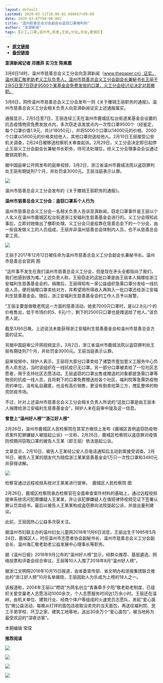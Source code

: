 ```yaml
---
layout: default
Lastmod: 2020-03-11T18:06:05.688687+00:00
date: 2020-03-07T00:00:00Z
title: "温州慈善总会分会副会长盗窃口罩被判刑"
author: "澎湃新闻"
tags: [义工,口罩,温州市,慈善,王丽,分会,总会,鹿城区]
---
```


* [**原文链接**](https://mp.weixin.qq.com/s/K45KlVljS5yrNcikMCSEgw)
* [**备份链接**](http://archive.today/Qc7Wh)


**澎湃新闻记者 邓雅菲 实习生 陈紫嘉**

  

3月6日14时，温州市慈善总会义工分会向澎湃新闻（www.thepaper.cn）证实，温州海汇敬老助老义工队负责人、温州市慈善总会义工分会副会长兼秘书长王丽于2月5日至7日窃走9500个某基金会免费发放的口罩，义工分会经讨论决定对其撤职。

  
3月6日，网传温州市慈善总会义工分会发布一则《关于撤销王丽职务的通报》。温州市慈善总会义工分会相关负责人向澎湃新闻证实上述通报属实。

  
通报显示，2月5日至7日，王丽连续三天在温州市鹿城区松台街道某基金会设置的抗击疫情物资免费发放点内，多次窃走该发放点内一次性口罩9500个（经鉴定，每个口罩价值1.9元，共计18050元），并将5000个口罩以14000元的价格、2000个口罩以5600元的价格卖给他人，其他口罩则送给他人。2月10日王丽接受公安机关调查，2月24日被移送检察机关审查起诉。2月29日，义工分会决定即日起停止王丽义工分会副会长兼秘书长职务，待司法处理后，经义工分会理事会会议通过撤销其职务。

  
据中国庭审公开网发布的庭审视频，3月2日，浙江省温州市鹿城法院以盗窃罪判处王丽有期徒刑7个月，并处罚金3000元。王丽当庭表示认罪。

  

  

![](/images/post/480a8cd0379769e853df94a6fa9975db.jpg)

  

温州市慈善总会义工分会发布的《关于撤销王丽职务的通报》。

**温州市慈善总会义工分会：盗窃口罩系个人行为**

温州市慈善总会义工分会一名相关负责人告诉澎湃新闻，窃走口罩事件是王丽以个人名义在温州市鹿城区松台街道浙江安福利生慈善基金会进行的。义工分会得知此事后，立即对她做出了撤职处理。义工分会只是挂靠在慈善总会下的一个分会，由一些自发做义工的人员组成，王丽并非温州慈善总会体制内人员，也不从慈善总会拿工资。

  

![](/images/post/8f157ed0d129535e7bca4023b13324a2.jpg)

王丽于2017年12月12日被任命为温州市慈善总会义工分会副会长兼秘书长。温州市慈善总会官网 图  

  

“这件事不发生在我们温州市慈善总会义工分会，但是现在矛头全都指向了我们，我们也感到很为难。”上述负责人称，王丽窃走的这批口罩是由王丽本人捐赠给浙江安福利生慈善基金会的，捐赠后，王丽得知有一家公益组织急需口罩分发给一线抗疫人员，便将捐赠口罩卖给对方，并希望用所得收入再购入一批口罩还给浙江安福利生慈善基金会。随后，浙江安福利生慈善基金会的工作人员予以报警。

  
“王丽主要是做敬老院这一方面的慈善活动。她卖7000只口罩时，是以2.8元/个的价格售出，低于市场价的5、6元/个，剩下的2500只口罩也是赠送给了他人。”该负责人说。

  
截至3月6日晚，上述说法未能获得浙江安福利生慈善基金会和温州市慈善总会方面的证实。

  
另据中国庭审公开网视频显示，3月2日，浙江省温州市鹿城法院以盗窃罪判处王丽有期徒刑7个月，并处罚金3000元。王丽当庭表示认罪。

  
庭审视频中，辩护人表示，王丽将大部分口罩卖给了诸暨市壹加壹义工服务中心负责人俞忠达，当时该组织在一线抗疫已无口罩。另一部分口罩被卖给了一位社区志愿者，用于支持社区志愿活动。王丽盗窃的口罩出售或赠送的对象都是急需口罩等物资的抗疫一线人员，且将剩下的口罩免费赠送给各个社区、福利院等急需防疫物资的单位，没有私自藏匿，也没有高价销售，更没有倒卖给第三方，搅乱整体的物资防疫市场。

  
不过，针对上述温州市慈善总会义工分会相关负责人所说的“这批口罩是由王丽本人捐赠给浙江安福利生慈善基金会”，辩护人未在庭审中提及这一信息。

  

**曾登上“温州好人榜”“浙江好人榜”**

2月26日，温州市鹿城区人民检察院在其官方微信上发布《鹿城区首例盗窃防疫物资案件犯罪嫌疑人被提起公诉》一文称，2月26日，鹿城区检察院以盗窃罪对疫情防控期间窃取口罩的被告人王某（即王丽）依法提起公诉。

  
文章显示，2月10日，被告人王某经公安人员电话通知后主动到案接受调查。2月16日，被告人王某的朋友代为赔偿浙江某某慈善基金会1万只一次性口罩和3480元并获得谅解。

  

![](/images/post/d4ea0577759301113e1738b3722feefa.jpg)

  

检察官通过远程视频系统对王某某进行提审。  鹿城区人民检察院 图

2月26日，鹿城区检察院承办检察官在全面审查案件材料的基础上，通过远程视频提审系统讯问犯罪嫌疑人王某某，并让该犯罪嫌疑人在值班律师视频见证下签署认罪认罚具结书，最后以被告人王某某构成盗窃罪向法院提起公诉，并提出量刑建议。

  
此前，王丽因热心公益多次获关注。

  
据温州市妇联主办的温州妇女儿童网2018年11月6日消息，王丽出生于1985年5月24日，鹿城区人，时任温州市志愿者协会副秘书长、温州市慈善总会义工分会副会长、温州海汇敬老助老公益发展中心理事长等职务。

  
据《温州日报》2018年9月公布的“温州好人榜”显示，经群众推荐、基层遴选、网络投票和评委会综合审议，王丽等10人入围了2018年8月“温州好人榜”。

  
据浙江文明网2018年10月15日报道，由省委宣传部、省文明办和浙报集团联合推出的“浙江好人榜”10月名单揭晓，王丽因助人为乐成为上榜的18人之一。

  
该报道称，2004年王丽以“燃烧”为网名创立“青春牵手夕阳”敬老助老制度，已组织关爱空巢老人志愿活动1000余次，个人志愿服务时间达1万余小时。王丽还在温岭，由机关单位、建筑行业、经商个体户等组成的火速党员志愿队，发起“爱心面包”微公益活动，每晚从打烊的面包店收取没卖完的当天面包，再送往福利院、民工子弟学校、环卫之家、建筑工地等地，送出30余万个“爱心面包”，被当地称为最受欢迎的“深夜访客”。

  

本期编辑 常琛  

  

**推荐阅读**

[![](/images/post/e6eeace50a3d6097c02d3028dccb82ec.jpg)](http://mp.weixin.qq.com/s?__biz=MjM5MzI5NTU3MQ==&mid=2651596826&idx=1&sn=05ce9cbb2eee59970eea12fc1f33fe9c&chksm=bd61b5a68a163cb0946884a65b74b2cc2cfac157ce6ab47d6224aad1b1f07cc1a59aece3ea8c&scene=21#wechat_redirect)

[![](/images/post/ca5e19311bd13de311a7bd93f8eba2a6.jpg)](http://mp.weixin.qq.com/s?__biz=MjM5MzI5NTU3MQ==&mid=2651595860&idx=1&sn=6ba0af6bd94c0e122c5136345e632e6a&chksm=bd61b9e88a1630fe7de2b6aaa4f1dd87bd77da795dbe23ce66c455460b4742d951812a8fad76&scene=21#wechat_redirect)

[![](/images/post/41c1a078bd0a6b5fd4f62312d9437991.jpg)](http://mp.weixin.qq.com/s?__biz=MjM5MzI5NTU3MQ==&mid=2651592656&idx=2&sn=0ebb59d9b64ac5e4409cf19c094284e7&chksm=bd618a6c8a16037a8f75a9010d101e7d7bf1d92b9e28e46719dfb3ea14d5e1788c3c3e8619d4&scene=21#wechat_redirect)

[![](/images/post/faa036129172f4ba4cb775ad946d1eff.jpg)](https://a.app.qq.com/o/simple.jsp?pkgname=com.wondertek.paper)

